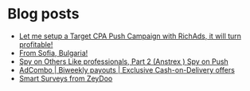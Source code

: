 # Blog posts
<!-- BLOG-POST-LIST:START -->
- [Let me setup a Target CPA Push Campaign with RichAds, it will turn profitable!](https://afflift.com/f/threads/let-me-setup-a-target-cpa-push-campaign-with-richads-it-will-turn-profitable.10579/)
- [From Sofia, Bulgaria!](https://afflift.com/f/threads/from-sofia-bulgaria.10619/)
- [Spy on Others Like professionals, Part 2 &lpar;Anstrex &rpar; Spy on Push](https://afflift.com/f/threads/spy-on-others-like-professionals-part-2-anstrex-spy-on-push.6733/)
- [AdCombo | Biweekly payouts | Exclusive Cash-on-Delivery offers](https://afflift.com/f/threads/adcombo-biweekly-payouts-exclusive-cash-on-delivery-offers.3509/)
- [Smart Surveys from ZeyDoo](https://afflift.com/f/threads/smart-surveys-from-zeydoo.10505/)
<!-- BLOG-POST-LIST:END -->
